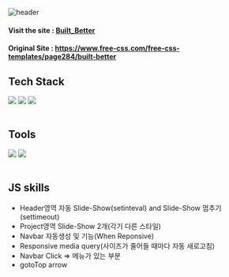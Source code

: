 ![header](https://capsule-render.vercel.app/api?type=wave&color=auto&height=300&section=header&text=Built_%20Better&fontSize=90)

#### Visit the site : [Built_Better](https://rudmoon.github.io/Built_Better/)

#### Original Site : https://www.free-css.com/free-css-templates/page284/built-better  

## Tech Stack
<div>
 <img src="https://img.shields.io/badge/HTML5-orange?style=flat&logo=HTML5&logoColor=white"/>
 <img src="https://img.shields.io/badge/CSS3-blue?style=flat&logo=CSS3&logoColor=white"/>
 <img src="https://img.shields.io/badge/JavaScript-yellow?style=flat&logo=JavaScript&logoColor=white"/>
</div>
</br>

## Tools
<div>
 <img src="https://img.shields.io/badge/Visual Studio Code-skyblue?style=flat&logo=Visual Studio Code&logoColor=white"/>
 <img src="https://img.shields.io/badge/GitHub-black?style=flat&logo=GitHub&logoColor=white"/>
</div>
</br>

## JS skills
* Header영역 자동 Slide-Show(setinteval) and Slide-Show 멈추기(settimeout)
* Project영역 Slide-Show 2개(각기 다른 스타일)
* Navbar 자동생성 및 기능(When Reponsive)
* Responsive media query(사이즈가 줄어들 때마다 자동 새로고침)
* Navbar Click => 메뉴가 있는 부분
* gotoTop arrow
